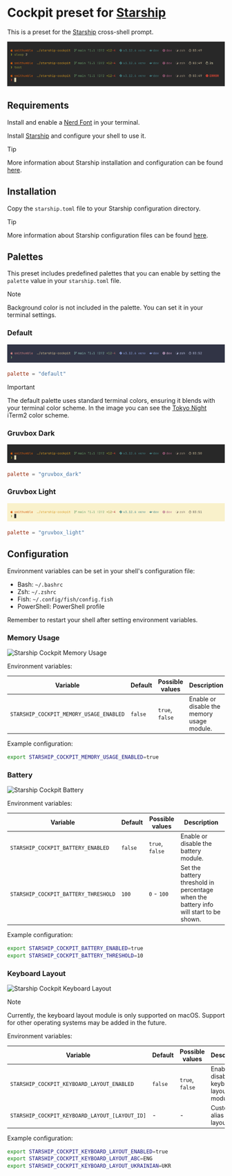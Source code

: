 # Cockpit preset for [Starship](https://starship.rs/)

This is a preset for the [Starship](https://starship.rs/) cross-shell prompt.

![Starship Cockpit Demo](./assets/demo.png)

## Requirements

Install and enable a [Nerd Font](https://www.nerdfonts.com/) in your terminal.

Install [Starship](https://starship.rs/) and configure your shell to use it.

> [!TIP]
> More information about Starship installation and configuration can be found [here](https://starship.rs/guide/#%F0%9F%9A%80-installation).

## Installation

Copy the `starship.toml` file to your Starship configuration directory.

> [!TIP]
> More information about Starship configuration files can be found [here](https://starship.rs/config/#configuration).

## Palettes

This preset includes predefined palettes that you can enable by setting the `palette` value in your `starship.toml` file.

> [!NOTE]
> Background color is not included in the palette. You can set it in your terminal settings.

### Default

![Starship Cockpit Default Palette](./assets/palettes/default.png)

```toml
palette = "default"
```

> [!IMPORTANT]
> The default palette uses standard terminal colors, ensuring it blends with your terminal color scheme. In the image you can see the [Tokyo Night](https://raw.githubusercontent.com/mbadolato/iTerm2-Color-Schemes/master/schemes/tokyonight.itermcolors) iTerm2 color scheme.

### Gruvbox Dark

![Starship Cockpit Gruvbox Dark Palette](./assets/palettes/gruvbox_dark.png)

```toml
palette = "gruvbox_dark"
```

### Gruvbox Light

![Starship Cockpit Gruvbox Light Palette](./assets/palettes/gruvbox_light.png)

```toml
palette = "gruvbox_light"
```

## Configuration

Environment variables can be set in your shell's configuration file:
- Bash: `~/.bashrc`
- Zsh: `~/.zshrc`
- Fish: `~/.config/fish/config.fish`
- PowerShell: PowerShell profile

Remember to restart your shell after setting environment variables.

### Memory Usage

![Starship Cockpit Memory Usage](./assets/configuration/memory_usage.png)

Environment variables:

| Variable | Default | Possible values | Description  |
| -------- | ------- | --------------- | ------------ |
| `STARSHIP_COCKPIT_MEMORY_USAGE_ENABLED` | `false` | `true`, `false` | Enable or disable the memory usage module. |

Example configuration:
```bash
export STARSHIP_COCKPIT_MEMORY_USAGE_ENABLED=true
```

### Battery

![Starship Cockpit Battery](./assets/configuration/battery.png)

Environment variables:

| Variable | Default | Possible values | Description  |
| -------- | ------- | --------------- | ------------ |
| `STARSHIP_COCKPIT_BATTERY_ENABLED` | `false` | `true`, `false` | Enable or disable the battery module. |
| `STARSHIP_COCKPIT_BATTERY_THRESHOLD` | `100` | `0` - `100` | Set the battery threshold in percentage when the battery info will start to be shown. |

Example configuration:
```bash
export STARSHIP_COCKPIT_BATTERY_ENABLED=true
export STARSHIP_COCKPIT_BATTERY_THRESHOLD=10
```

### Keyboard Layout

![Starship Cockpit Keyboard Layout](./assets/configuration/keyboard_layout.png)

> [!NOTE]
> Currently, the keyboard layout module is only supported on macOS. Support for other operating systems may be added in the future.

Environment variables:

| Variable | Default | Possible values | Description  |
| -------- | ------- | --------------- | ------------ |
| `STARSHIP_COCKPIT_KEYBOARD_LAYOUT_ENABLED` | `false` | `true`, `false` | Enable or disable the keyboard layout module. |
| `STARSHIP_COCKPIT_KEYBOARD_LAYOUT_[LAYOUT_ID]` | - | - | Custom alias for layout. |

Example configuration:
```bash
export STARSHIP_COCKPIT_KEYBOARD_LAYOUT_ENABLED=true
export STARSHIP_COCKPIT_KEYBOARD_LAYOUT_ABC=ENG
export STARSHIP_COCKPIT_KEYBOARD_LAYOUT_UKRAINIAN=UKR
```

